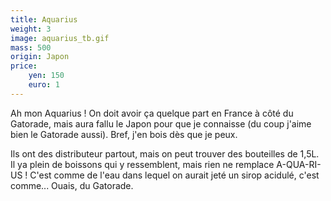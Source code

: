 ```yaml
---
title: Aquarius
weight: 3
image: aquarius_tb.gif
mass: 500
origin: Japon
price:
    yen: 150
    euro: 1
---
```


Ah mon Aquarius ! 
On doit avoir ça quelque part en France à côté du Gatorade, mais aura fallu le Japon pour que je connaisse (du coup j'aime bien le Gatorade aussi). Bref, j'en bois dès que je peux.

Ils ont des distributeur partout, mais on peut trouver des bouteilles de 1,5L. Il ya plein de boissons qui y ressemblent, mais rien ne remplace A-QUA-RI-US ! C'est comme de l'eau dans lequel on aurait jeté un sirop acidulé, c'est comme... Ouais, du Gatorade.

